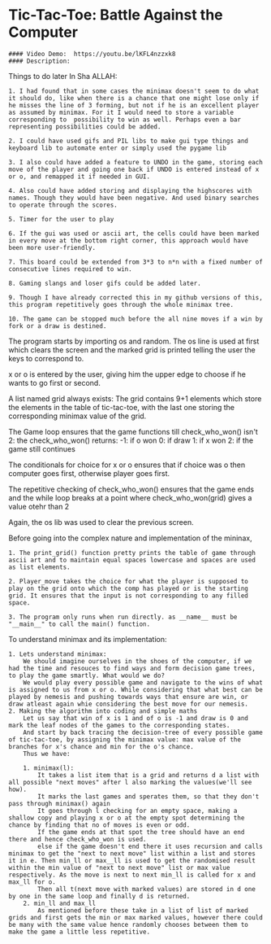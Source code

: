 # Tic-Tac-Toe: Battle Against the Computer
    #### Video Demo:  https://youtu.be/lKFL4nzzxk8
    #### Description:

Things to do later In Sha ALLAH:

    1. I had found that in some cases the minimax doesn't seem to do what it should do, like when there is a chance that one might lose only if he misses the line of 3 forming, but not if he is an excellent player as assumed by minimax. For it I would need to store a variable corresponding to  possibility to win as well. Perhaps even a bar representing possibilities could be added.

    2. I could have used gifs and PIL libs to make gui type things and keyboard lib to automate enter or simply used the pygame lib

    3. I also could have added a feature to UNDO in the game, storing each move of the player and going one back if UNDO is entered instead of x or o, and remapped it if needed in GUI.

    4. Also could have added storing and displaying the highscores with names. Though they would have been negative. And used binary searches to operate through the scores.

    5. Timer for the user to play

    6. If the gui was used or ascii art, the cells could have been marked in every move at the bottom right corner, this approach would have been more user-friendly.

    7. This board could be extended from 3*3 to n*n with a fixed number of consecutive lines required to win.

    8. Gaming slangs and loser gifs could be added later.

    9. Though I have already corrected this in my github versions of this, this program repetitively goes through the whole minimax tree.

    10. The game can be stopped much before the all nine moves if a win by fork or a draw is destined.

The program starts by importing os and random. The os line is used at first which clears the screen and the marked grid is printed telling the user the keys to correspond to.

x or o is entered by the user, giving him the upper edge to choose if he wants to go first or second.

A list named grid always exists:
    The grid contains 9+1 elements which store the elements in the table of tic-tac-toe, with the last one storing the corresponding minimax value of the grid.

The Game loop ensures that the game functions till check_who_won() isn't 2:
    the check_who_won() returns:
        -1: if o won
         0: if draw
         1: if x won
         2: if the game still continues

The conditionals for choice for x or o ensures that if choice was o then computer goes first, otherwise player goes first.

The repetitive checking of check_who_won() ensures that the game ends and the while loop breaks at a point where check_who_won(grid) gives a value otehr than 2

Again, the os lib was used to clear the previous screen.


Before going into the complex nature and implementation of the mininax,

    1. The print_grid() function pretty prints the table of game through ascii art and to maintain equal spaces lowercase and spaces are used as list elements.

    2. Player_move takes the choice for what the player is supposed to play on the grid onto which the comp has played or is the starting grid. It ensures that the input is not corresponding to any filled space.

    3. The program only runs when run directly. as __name__ must be "__main__" to call the main() function.



To understand minimax and its implementation:

    1. Lets understand minimax:
        We should imagine ourselves in the shoes of the computer, if we had the time and resouces to find ways and form decision game trees, to play the game smartly. What would we do?
        We would play every possible game and navigate to the wins of what is assigned to us from x or o. While considering that what best can be played by nemesis and pushing towards ways that ensure are win, or draw atleast again whie considering the best move for our nemesis.
    2. Making the algorithm into coding and simple maths
        Let us say that win of x is 1 and of o is -1 and draw is 0 and mark the leaf nodes of the games to the corresponding states.
        And start by back tracing the decision-tree of every possible game of tic-tac-toe, by assigning the minimax value: max value of the branches for x's chance and min for the o's chance.
        Thus we have:

        1. minimax(l):
            It takes a list item that is a grid and returns d a list with all possible "next moves" after l also marking the values(we'll see how).
            It marks the last games and sperates them, so that they don't pass through minimax() again
            It goes through l checking for an empty space, making a shallow copy and playing x or o at the empty spot determining the chance by finding that no of moves is even or odd.
            If the game ends at that spot the tree should have an end there and hence check_who_won is used.
            else if the game doesn't end there it uses recursion and calls minimax to get the "next to next move" list within a list and stores it in e. Then min_ll or max__ll is used to get the randomised result within the min value of "next to next move" list or max value respectively. As the move is next to next min_ll is called for x and max_ll for o.
            Then all t(next move with marked values) are stored in d one by one in the same loop and finally d is returned.
        2. min_ll and max_ll
            As mentioned before these take in a list of list of marked grids and first gets the min or max marked values, however there could be many with the same value hence randomly chooses between them to make the game a little less repetitive.
